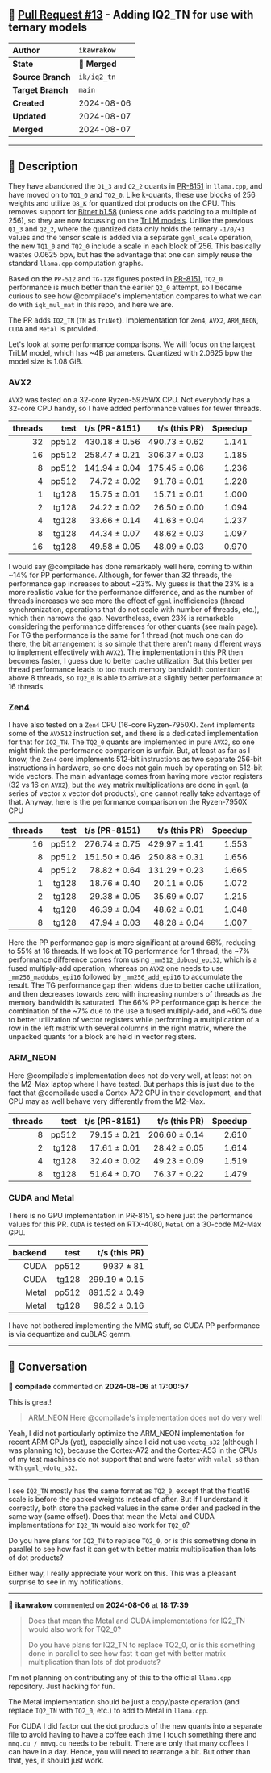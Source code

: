 ## 🔀 [Pull Request #13](https://github.com/ikawrakow/ik_llama.cpp/pull/13) - Adding IQ2_TN for use with ternary models

| **Author** | `ikawrakow` |
| :--- | :--- |
| **State** | 🔀 **Merged** |
| **Source Branch** | `ik/iq2_tn` |
| **Target Branch** | `main` |
| **Created** | 2024-08-06 |
| **Updated** | 2024-08-07 |
| **Merged** | 2024-08-07 |

---

## 📄 Description

They have abandoned the `Q1_3` and `Q2_2` quants in [PR-8151](https://github.com/ggerganov/llama.cpp/pull/8151) in `llama.cpp`, and have moved on to `TQ1_0` and `TQ2_0`. Like k-quants, these use blocks of 256 weights and utilize `Q8_K` for quantized dot products on the CPU. This removes support for [Bitnet b1.58](https://huggingface.co/1bitLLM/bitnet_b1_58-3B) (unless one adds padding to a multiple of 256), so they are now focussing on the [TriLM models](https://huggingface.co/collections/SpectraSuite/trilms-unpacked-668d5f62afe0f4036925b1d2). Unlike the previous `Q1_3` and `Q2_2`, where the quantized data only holds the ternary `-1/0/+1` values and the tensor scale is added via a separate `ggml_scale` operation, the new `TQ1_0` and `TQ2_0` include a scale in each block of 256. This basically wastes 0.0625 bpw, but has the advantage that one can simply reuse the standard `llama.cpp` computation graphs.

Based on the `PP-512` and `TG-128` figures posted in [PR-8151](https://github.com/ggerganov/llama.cpp/pull/8151), `TQ2_0` performance is much better than the earlier `Q2_0` attempt, so I became curious to see how @compilade's implementation compares to what we can do with `iqk_mul_mat` in this repo, and here we are.

The PR adds `IQ2_TN` (`TN` as `TriNet`). Implementation for `Zen4`, `AVX2`, `ARM_NEON`, `CUDA` and `Metal` is provided.

Let's look at some performance comparisons. We will focus on the largest TriLM model, which has ~4B parameters. Quantized with 2.0625 bpw the model size is 1.08 GiB.

### AVX2

`AVX2` was tested on a 32-core Ryzen-5975WX CPU. Not everybody has a 32-core CPU handy, so I have added performance values for fewer threads.

| threads |          test |  t/s (PR-8151)   |  t/s (this PR) | Speedup |
| ------: | ------------: | ---------------: | -------------: | ------: |
|    32   |         pp512 |    430.18 ± 0.56 |  490.73 ± 0.62 |  1.141  |
|    16   |         pp512 |    258.47 ± 0.21 |  306.37 ± 0.03 |  1.185  |
|     8   |         pp512 |    141.94 ± 0.04 |  175.45 ± 0.06 |  1.236  |
|     4   |         pp512 |     74.72 ± 0.02 |   91.78 ± 0.01 |  1.228  |
|     1   |         tg128 |     15.75 ± 0.01 |   15.71 ± 0.01 |  1.000  |
|     2   |         tg128 |     24.22 ± 0.02 |   26.50 ± 0.00 |  1.094  |
|     4   |         tg128 |     33.66 ± 0.14 |   41.63 ± 0.04 |  1.237  |
|     8   |         tg128 |     44.34 ± 0.07 |   48.62 ± 0.03 |  1.097  |
|    16   |         tg128 |     49.58 ± 0.05 |   48.09 ± 0.03 |  0.970  |

I would say @compilade has done remarkably well here, coming to within ~14% for PP performance. Although, for fewer than 32 threads, the performance gap increases to about ~23%. My guess is that the 23% is a more realistic value for the performance difference, and as the number of threads increases we see more the effect of `ggml` inefficiencies (thread synchronization, operations that do not scale with number of threads, etc.), which then narrows the gap. Nevertheless, even 23% is remarkable considering the performance differences for other quants (see main page). For TG the performance is the same for 1 thread (not much one can do there, the bit arrangement is so simple that there aren't many different ways to implement effectively with `AVX2`). The implementation in this PR then becomes faster, I guess due to better cache utilization. But this better per thread performance leads to too much memory bandwidth contention above 8 threads, so `TQ2_0` is able to arrive at a slightly better performance at 16 threads. 

### Zen4

I have also tested on a `Zen4` CPU (16-core Ryzen-7950X). `Zen4` implements some of the `AVX512` instruction set, and there is a dedicated implementation for that for `IQ2_TN`. The `TQ2_0` quants are implemented in pure `AVX2`, so one might think the performance comparison is unfair. But, at least as far as I know,  the `Zen4` core implements 512-bit instructions as two separate 256-bit instructions in hardware, so one does not gain much by operating on 512-bit wide vectors. The main advantage comes from having more vector registers (32 vs 16 on `AVX2`), but the way matrix multiplications are done in `ggml` (a series of vector x vector dot products), one cannot really take advantage of that. Anyway, here is the performance comparison on the Ryzen-7950X CPU

| threads |          test |  t/s (PR-8151)   |  t/s (this PR)   | Speedup |
| ------: | ------------: | ---------------: | ---------------: | ------: |
|      16 |         pp512 |    276.74 ± 0.75 |    429.97 ± 1.41 |  1.553  |
|       8 |         pp512 |    151.50 ± 0.46 |    250.88 ± 0.31 |  1.656  |
|       4 |         pp512 |     78.82 ± 0.64 |    131.29 ± 0.23 |  1.665  |
|       1 |         tg128 |     18.76 ± 0.40 |     20.11 ± 0.05 |  1.072  |
|       2 |         tg128 |     29.38 ± 0.05 |     35.69 ± 0.07 |  1.215  |
|       4 |         tg128 |     46.39 ± 0.04 |     48.62 ± 0.01 |  1.048  |
|       8 |         tg128 |     47.94 ± 0.03 |     48.28 ± 0.04 |  1.007  |

Here the PP performance gap is more significant at around 66%, reducing to 55% at 16 threads. If we look at TG performance for 1 thread, the ~7% performance difference comes from using `_mm512_dpbusd_epi32`, which is a fused multiply-add operation, whereas on `AVX2` one needs to use `_mm256_maddubs_epi16` followed by `_mm256_add_epi16` to accumulate the result. The TG performance gap then widens due to better cache utilization, and then decreases towards zero with increasing numbers of threads as the memory bandwidth is saturated. The 66% PP performance gap is hence the combination of the ~7% due to the use a fused multiply-add, and ~60% due to better utilization of vector registers while performing a multiplication of a row in the left matrix with several columns in the right matrix, where the unpacked quants for a block are held in vector registers.

### ARM_NEON

Here @compilade's implementation does not do very well, at least not on the M2-Max laptop where I have tested. But perhaps this is just due to the fact that @compilade used a Cortex A72 CPU in their development, and that CPU may as well behave very differently from the M2-Max.

| threads |          test |  t/s (PR-8151)   |  t/s (this PR)   | Speedup |
| ------: | ------------: | ---------------: | ---------------: | ------: |
|       8 |         pp512 |     79.15 ± 0.21 |    206.60 ± 0.14 | 2.610   |
|       2 |         tg128 |     17.61 ± 0.01 |     28.42 ± 0.05 | 1.614   |
|       4 |         tg128 |     32.40 ± 0.02 |     49.23 ± 0.09 | 1.519   |
|       8 |         tg128 |     51.64 ± 0.70 |     76.37 ± 0.22 | 1.479   |

### CUDA and Metal

There is no GPU implementation in PR-8151, so here just the performance values for this PR. `CUDA` is tested on RTX-4080, `Metal` on a 30-code M2-Max GPU.

| backend |          test |  t/s (this PR)   |
| ------: | ------------: | ---------------: |
| CUDA    |         pp512 |  9937     ± 81  |
| CUDA    |         tg128 |   299.19  ± 0.15 |
| Metal   |         pp512 |   891.52  ± 0.49 |
| Metal   |         tg128 |     98.52 ± 0.16 |
          
I have not bothered implementing the MMQ stuff, so CUDA PP performance is via dequantize and cuBLAS gemm.

---

## 💬 Conversation

👤 **compilade** commented on **2024-08-06** at **17:00:57**

This is great!

> ARM_NEON
> Here @compilade's implementation does not do very well

Yeah, I did not particularly optimize the ARM_NEON implementation for recent ARM CPUs (yet), especially since I did not use `vdotq_s32` (although I was planning to), because the Cortex-A72 and the Cortex-A53 in the CPUs of my test machines do not support that and were faster with `vmlal_s8` than with `ggml_vdotq_s32`.

---

I see `IQ2_TN` mostly has the same format as `TQ2_0`, except that the float16 scale is before the packed weights instead of after.
But if I understand it correctly, both store the packed values in the same order and packed in the same way (same offset). Does that mean the Metal and CUDA implementations for `IQ2_TN` would also work for `TQ2_0`?

Do you have plans for `IQ2_TN` to replace `TQ2_0`, or is this something done in parallel to see how fast it can get with better matrix multiplication than lots of dot products?

Either way, I really appreciate your work on this. This was a pleasant surprise to see in my notifications.

---

👤 **ikawrakow** commented on **2024-08-06** at **18:17:39**

> Does that mean the Metal and CUDA implementations for IQ2_TN would also work for TQ2_0?
>
>Do you have plans for IQ2_TN to replace TQ2_0, or is this something done in parallel to see how fast it can get with better matrix multiplication than lots of dot products?

I'm not planning on contributing any of this to the official `llama.cpp` repository. Just hacking for fun.

The Metal implementation should be just a copy/paste operation (and replace `IQ2_TN` with `TQ2_0`, etc.) to add to Metal in `llama.cpp`.

For CUDA I did factor out the dot products of the new quants into a separate file to avoid having to have a coffee each time I touch something there and `mmq.cu / mmvq.cu` needs to be rebuilt. There are only that many coffees I can have in a day.  Hence, you will need to rearrange a bit. But other than that, yes, it should just work.